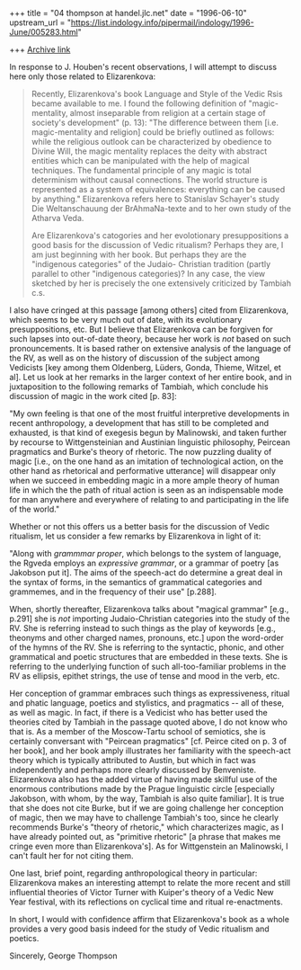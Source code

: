 +++
title = "04 thompson at handel.jlc.net"
date = "1996-06-10"
upstream_url = "https://list.indology.info/pipermail/indology/1996-June/005283.html"

+++
[Archive link](https://list.indology.info/pipermail/indology/1996-June/005283.html)

In response to J. Houben's recent observations, I will attempt to discuss
here only those related to Elizarenkova:

>Recently, Elizarenkova's book Language and Style of the Vedic Rsis became
>available to me. I found the following definition of "magic-mentality, almost
>inseparable from religion at a certain stage of society's development" (p.
>13):
>"The difference between them [i.e. magic-mentality and religion] could be
>briefly outlined as follows: while the religious outlook can be characterized
>by obedience to Divine Will, the magic mentality replaces the deity with
>abstract entities which can be manipulated with the help of magical
>techniques.
>The fundamental principle of any magic is total determinism without causal
>connections. The world structure is represented as a system of equivalences:
>everything can be caused by anything."
>Elizarenkova refers here to Stanislav Schayer's study Die Weltanschauung der
>BrAhmaNa-texte and to her own study of the Atharva Veda.
>
>Are Elizarenkova's catogories and her evolotionary presuppositions a good
>basis
>for the discussion of Vedic ritualism? Perhaps they are, I am just beginning
>with her book. But perhaps they are the "indigenous categories" of the Judaio-
>Christian tradition (partly parallel to other "indigenous categories)? In any
>case, the view sketched by her is precisely the one extensively criticized by
>Tambiah c.s.
>

I also have cringed at this passage [among others] cited from Elizarenkova,
which seems to be very much out of date, with its evolutionary
presuppositions, etc.  But I believe that Elizarenkova can be forgiven for
such lapses into out-of-date theory, because her work is *not* based on
such pronouncements.  It is based rather on extensive analysis of the
language of the RV, as well as on the history of discussion of the subject
among Vedicists [key among them Oldenberg, Lüders, Gonda, Thieme, Witzel,
et al].  Let us look at her remarks in the larger context of her entire
book, and in juxtaposition to the following remarks of Tambiah, which
conclude his discussion of magic in the work cited [p. 83]:

"My own feeling is that one of the most fruitful interpretive developments
in recent anthropology, a development that has still to be completed and
exhausted, is that kind of exegesis begun by Malinowski, and taken further
by recourse to Wittgensteinian and Austinian linguistic philosophy,
Peircean pragmatics and Burke's theory of rhetoric.  The now puzzling
duality of magic [i.e., on the one hand as an imitation of technological
action, on the other hand as rhetorical and performative utterance] will
disappear only when we succeed in embedding magic in a more ample theory of
human life in which the the path of ritual action is seen as an
indispensable mode for man anywhere and everywhere of relating to and
participating in the life of the world."

Whether or not this offers us a better basis for the discussion of Vedic
ritualism, let us consider a few remarks by Elizarenkova in light of it:

"Along with *grammmar proper*, which belongs to the system of language, the
Rgveda employs an *expressive grammar*, or a grammar of poetry [as Jakobson
put it].  The aims of the speech-act do determine a great deal in the
syntax of forms, in the semantics of grammatical categories and grammemes,
and in the frequency of their use" [p.288].

When, shortly thereafter, Elizarenkova talks about "magical grammar" [e.g.,
p.291] she is *not* importing Judaio-Christian categories into the study of
the RV.  She is referring instead to such things as the play of keywords
[e.g., theonyms and other charged names, pronouns, etc.] upon the
word-order of the hymns of the RV.  She is referring to the syntactic,
phonic, and other grammatical and poetic structures that are embedded in
these texts.  She is referring to the underlying function of such
all-too-familiar problems in the RV as ellipsis, epithet strings, the use
of tense and mood in the verb, etc.

Her conception of grammar embraces such things as expressiveness, ritual
and phatic language, poetics and stylistics, and pragmatics -- all of
these, as well as magic.  In fact, if there is a Vedicist who has better
used the theories cited by Tambiah in the passage quoted above, I do not
know who that is.  As a member of the Moscow-Tartu school of semiotics, she
is certainly conversant with "Peircean pragmatics" [cf. Peirce cited on p.
3 of her book], and her book amply illustrates her familiarity with the
speech-act theory which is typically attributed to Austin, but which in
fact was independently and perhaps more clearly discussed by Benveniste.
Elizarenkova also has the added virtue of having made skillful use of the
enormous contributions made by the Prague linguistic circle [especially
Jakobson, with whom, by the way, Tambiah is also quite familiar].  It is
true that she does not cite Burke, but if we are going challenge her
conception of magic, then we may have to challenge Tambiah's too, since he
clearly recommends Burke's "theory of rhetoric," which characterizes magic,
as I have already pointed out, as "primitive rhetoric" [a phrase that makes
me cringe even more than Elizarenkova's].  As for Wittgenstein an
Malinowski, I can't fault her for not citing them.

One last, brief point, regarding anthropological theory in particular:
Elizarenkova makes an interesting attempt to relate the more recent and
still influential theories of Victor Turner with Kuiper's theory of a Vedic
New Year festival, with its reflections on cyclical time and ritual
re-enactments.

In short, I would with confidence affirm that Elizarenkova's book as a
whole provides a very good basis indeed for the study of Vedic ritualism
and poetics.

Sincerely,
George Thompson









